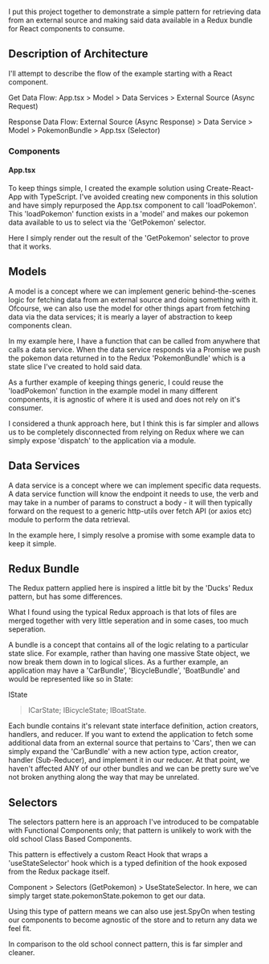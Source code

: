 I put this project together to demonstrate a simple pattern for retrieving data from an external source and making said data available in a Redux bundle for React components to consume.

## Description of Architecture
I'll attempt to describe the flow of the example starting with a React component.

Get Data Flow:
App.tsx > Model > Data Services > External Source (Async Request)

Response Data Flow:
External Source (Async Response) > Data Service > Model > PokemonBundle > App.tsx (Selector)

### Components
#### App.tsx
To keep things simple, I created the example solution using Create-React-App with TypeScript. I've avoided creating new components in this solution and have simply repurposed the App.tsx component to call 'loadPokemon'. This 'loadPokemon' function exists in a 'model' and makes our pokemon data available to us to select via the 'GetPokemon' selector.

Here I simply render out the result of the 'GetPokemon' selector to prove that it works.

## Models
A model is a concept where we can implement generic behind-the-scenes logic for fetching data from an external source and doing something with it. Ofcourse, we can also use the model for other things apart from fetching data via the data services; it is mearly a layer of abstraction to keep components clean.

In my example here, I have a function that can be called from anywhere that calls a data service. When the data service responds via a Promise we push the pokemon data returned in to the Redux 'PokemonBundle' which is a state slice I've created to hold said data.

As a further example of keeping things generic, I could reuse the 'loadPokemon' function in the example model in many different components, it is agnostic of where it is used and does not rely on it's consumer.

I considered a thunk approach here, but I think this is far simpler and allows us to be completely disconnected from relying on Redux where we can simply expose 'dispatch' to the application via a module.

## Data Services
A data service is a concept where we can implement specific data requests. A data service function will know the endpoint it needs to use, the verb and may take in a number of params to construct a body - it will then typically forward on the request to a generic http-utils over fetch API (or axios etc) module to perform the data retrieval. 

In the example here, I simply resolve a promise with some example data to keep it simple.

## Redux Bundle
The Redux pattern applied here is inspired a little bit by the 'Ducks' Redux pattern, but has some differences.

What I found using the typical Redux approach is that lots of files are merged together with very little seperation and in some cases, too much seperation.

A bundle is a concept that contains all of the logic relating to a particular state slice. For example, rather than having one massive State object, we now break them down in to logical slices. As a further example, an application may have a 'CarBundle', 'BicycleBundle', 'BoatBundle' and would be represented like so in State:

IState
> ICarState;
> IBicycleState;
> IBoatState.

Each bundle contains it's relevant state interface definition, action creators, handlers, and reducer. If you want to extend the application to fetch some additional data from an external source that pertains to 'Cars', then we can simply expand the 'CarBundle' with a new action type, action creator, handler (Sub-Reducer), and implement it in our reducer. At that point, we haven't affected ANY of our other bundles and we can be pretty sure we've not broken anything along the way that may be unrelated.

## Selectors
The selectors pattern here is an approach I've introduced to be compatable with Functional Components only; that pattern is unlikely to work with the old school Class Based Components.

This pattern is effectively a custom React Hook that wraps a 'useStateSelector' hook which is a typed definition of the hook exposed from the Redux package itself.

Component > Selectors (GetPokemon) > UseStateSelector.
In here, we can simply target state.pokemonState.pokemon to get our data.

Using this type of pattern means we can also use jest.SpyOn when testing our components to become agnostic of the store and to return any data we feel fit. 

In comparison to the old school connect pattern, this is far simpler and cleaner.
